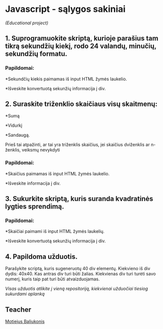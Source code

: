 # Javascript - sąlygos sakiniai
_(Educational project)_

## 1. Suprogramuokite skriptą, kurioje parašius tam tikrą sekundžių kiekį, rodo  24 valandų, minučių, sekundžių formatu.

### Papildomai:

 *Sekundčių kiekis paimamas iš input HTML žymės laukelio.

 *Išveskite konvertuotą sekunžių informacija į div.



## 2. Suraskite triženklio skaičiaus visų skaitmenų:

   *Sumą

   *Vidurkį

   *Sandaugą.

   Prieš tai atpažinti, ar tai yra triženklis skaičius, jei skaičius dviženklis ar n-ženklis, veiksmų nevykdyti                            

### Papildomai:

 *Skaičius paimamas iš input HTML žymės laukelio.

 *Išveskite informacija į div.



## 3. Sukurkite  skriptą, kuris suranda kvadratinės lygties sprendimą.

### Papildomai:

 *Skaičiai paimami iš input HTML žymės laukelių.

 *Išveskite konvertuotą sekunžių informacija į div.



## 4. Papildoma užduotis.

Parašykite scriptą, kuris sugeneruotų 40 div elementų. Kiekvieno iš div dydis:  40x40. Kas antras div turi būti žalias. Kiekvienas div turi turėti savo numerį, kuris taip pat turi būti atvaizduojamas.

_Visas užduotis atlikite į vieną repositoriją, kiekvienai užduočiai tiesiog sukurdami aplanką_

## Teacher

[Motiejus Baliukonis](https://github.com/motiejus1)